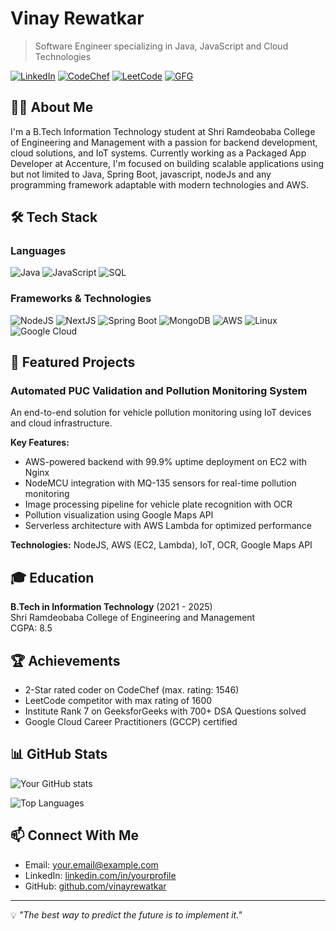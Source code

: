 # Vinay Rewatkar

> Software Engineer specializing in Java, JavaScript and Cloud Technologies

[![LinkedIn](https://img.shields.io/badge/LinkedIn-Connect-blue)](https://www.linkedin.com/in/yourlinkedin)
[![CodeChef](https://img.shields.io/badge/CodeChef-2%20Star-orange)](https://www.codechef.com/users/yourusername)
[![LeetCode](https://img.shields.io/badge/LeetCode-1600-yellow)](https://leetcode.com/yourusername)
[![GFG](https://img.shields.io/badge/GeeksforGeeks-Institute%20Rank%207-green)](https://auth.geeksforgeeks.org/user/yourusername)

## 👨‍💻 About Me

I'm a B.Tech Information Technology student at Shri Ramdeobaba College of Engineering and Management with a passion for backend development, cloud solutions, and IoT systems. Currently working as a Packaged App Developer at Accenture, I'm focused on building scalable applications using but not limited to Java, Spring Boot, javascript, nodeJs and any programming framework adaptable with modern technologies and AWS.

## 🛠️ Tech Stack

### Languages
![Java](https://img.shields.io/badge/-Java-007396?style=flat&logo=java)
![JavaScript](https://img.shields.io/badge/-JavaScript-F7DF1E?style=flat&logo=javascript&logoColor=black)
![SQL](https://img.shields.io/badge/-SQL-4479A1?style=flat&logo=mysql&logoColor=white)

### Frameworks & Technologies
![NodeJS](https://img.shields.io/badge/-NodeJS-339933?style=flat&logo=node.js&logoColor=white)
![NextJS](https://img.shields.io/badge/-NextJS-000000?style=flat&logo=next.js)
![Spring Boot](https://img.shields.io/badge/-Spring%20Boot-6DB33F?style=flat&logo=spring-boot&logoColor=white)
![MongoDB](https://img.shields.io/badge/-MongoDB-47A248?style=flat&logo=mongodb&logoColor=white)
![AWS](https://img.shields.io/badge/-AWS-232F3E?style=flat&logo=amazon-aws)
![Linux](https://img.shields.io/badge/-Linux-FCC624?style=flat&logo=linux&logoColor=black)
![Google Cloud](https://img.shields.io/badge/-Google%20Cloud-4285F4?style=flat&logo=google-cloud&logoColor=white)

## 🚀 Featured Projects

### Automated PUC Validation and Pollution Monitoring System

An end-to-end solution for vehicle pollution monitoring using IoT devices and cloud infrastructure.

**Key Features:**
- AWS-powered backend with 99.9% uptime deployment on EC2 with Nginx
- NodeMCU integration with MQ-135 sensors for real-time pollution monitoring
- Image processing pipeline for vehicle plate recognition with OCR
- Pollution visualization using Google Maps API
- Serverless architecture with AWS Lambda for optimized performance

**Technologies:** NodeJS, AWS (EC2, Lambda), IoT, OCR, Google Maps API

## 🎓 Education

**B.Tech in Information Technology** (2021 - 2025)  
Shri Ramdeobaba College of Engineering and Management  
CGPA: 8.5

## 🏆 Achievements

- 2-Star rated coder on CodeChef (max. rating: 1546)
- LeetCode competitor with max rating of 1600
- Institute Rank 7 on GeeksforGeeks with 700+ DSA Questions solved
- Google Cloud Career Practitioners (GCCP) certified

## 📊 GitHub Stats

![Your GitHub stats](https://github-readme-stats.vercel.app/api?username=vinayrewatkar&show_icons=true&theme=radical)

![Top Languages](https://github-readme-stats.vercel.app/api/top-langs/?username=vinayrewatkar&layout=compact&theme=radical)

## 📫 Connect With Me

- Email: [your.email@example.com](mailto:vinayrewatkar.257@gmail.com)
- LinkedIn: [linkedin.com/in/yourprofile](https://www.linkedin.com/in/yourprofile)
- GitHub: [github.com/vinayrewatkar](https://github.com/vinayrewatkar)

---

💡 *"The best way to predict the future is to implement it."*
